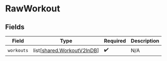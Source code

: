 # RawWorkout


## Fields

| Field                                                                  | Type                                                                   | Required                                                               | Description                                                            |
| ---------------------------------------------------------------------- | ---------------------------------------------------------------------- | ---------------------------------------------------------------------- | ---------------------------------------------------------------------- |
| `workouts`                                                             | list[[shared.WorkoutV2InDB](undefined/models/shared/workoutv2indb.md)] | :heavy_check_mark:                                                     | N/A                                                                    |